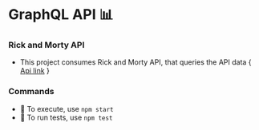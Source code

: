 # GraphQL API 📊

### Rick and Morty API

* This project consumes Rick and Morty API, that queries the API data { [Api link](https://rickandmortyapi.com/api/character/) }

### Commands

* 🚀 To execute, use `npm start`
* 🧪 To run tests, use `npm test`
